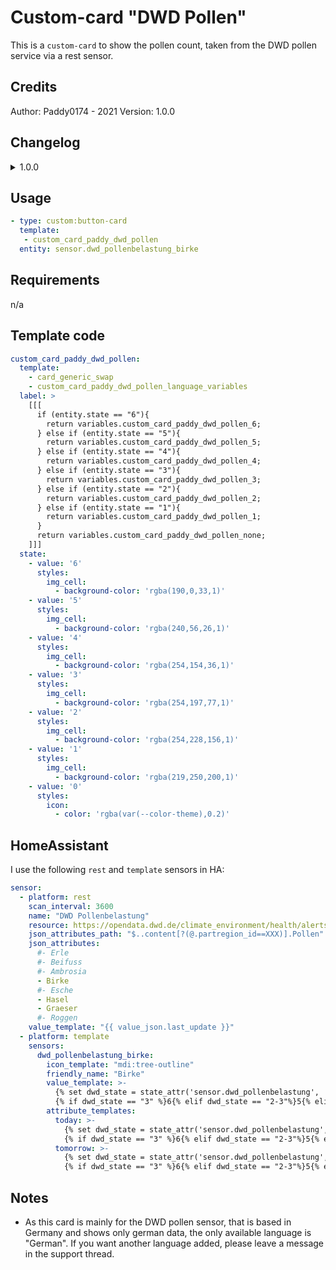 # Custom-card "DWD Pollen"

This is a `custom-card` to show the pollen count, taken from the DWD pollen service via a rest sensor.

## Credits

Author: Paddy0174 - 2021
Version: 1.0.0

## Changelog

<details>
<summary>1.0.0</summary>
Initial release
</details>

## Usage

```yaml
- type: custom:button-card
  template:
   - custom_card_paddy_dwd_pollen
  entity: sensor.dwd_pollenbelastung_birke
```

## Requirements

n/a

## Template code

```yaml
custom_card_paddy_dwd_pollen:
  template:
    - card_generic_swap
    - custom_card_paddy_dwd_pollen_language_variables
  label: >
    [[[
      if (entity.state == "6"){
        return variables.custom_card_paddy_dwd_pollen_6;
      } else if (entity.state == "5"){
        return variables.custom_card_paddy_dwd_pollen_5;
      } else if (entity.state == "4"){
        return variables.custom_card_paddy_dwd_pollen_4;
      } else if (entity.state == "3"){
        return variables.custom_card_paddy_dwd_pollen_3;
      } else if (entity.state == "2"){
        return variables.custom_card_paddy_dwd_pollen_2;
      } else if (entity.state == "1"){
        return variables.custom_card_paddy_dwd_pollen_1;
      }
      return variables.custom_card_paddy_dwd_pollen_none;
    ]]]
  state:
    - value: '6'
      styles:
        img_cell:
          - background-color: 'rgba(190,0,33,1)'
    - value: '5'
      styles:
        img_cell:
          - background-color: 'rgba(240,56,26,1)'
    - value: '4'
      styles:
        img_cell:
          - background-color: 'rgba(254,154,36,1)'
    - value: '3'
      styles:
        img_cell:
          - background-color: 'rgba(254,197,77,1)'
    - value: '2'
      styles:
        img_cell:
          - background-color: 'rgba(254,228,156,1)'
    - value: '1'
      styles:
        img_cell:
          - background-color: 'rgba(219,250,200,1)'
    - value: '0'
      styles:
        icon:
          - color: 'rgba(var(--color-theme),0.2)'

```

## HomeAssistant

I use the following `rest` and `template` sensors in HA:

```yaml
sensor:
  - platform: rest
    scan_interval: 3600
    name: "DWD Pollenbelastung"
    resource: https://opendata.dwd.de/climate_environment/health/alerts/s31fg.json
    json_attributes_path: "$..content[?(@.partregion_id==XXX)].Pollen"
    json_attributes:
      #- Erle
      #- Beifuss
      #- Ambrosia
      - Birke
      #- Esche
      - Hasel
      - Graeser
      #- Roggen
    value_template: "{{ value_json.last_update }}"
  - platform: template
    sensors:
      dwd_pollenbelastung_birke:
        icon_template: "mdi:tree-outline"
        friendly_name: "Birke"
        value_template: >-
          {% set dwd_state = state_attr('sensor.dwd_pollenbelastung', 'Birke')['today'] %}
          {% if dwd_state == "3" %}6{% elif dwd_state == "2-3"%}5{% elif dwd_state == "2"%}4{% elif dwd_state == "1-2"%}3{% elif dwd_state == "1"%}2{% elif dwd_state == "0-1"%}1{% else %}0{% endif %}
        attribute_templates:
          today: >-
            {% set dwd_state = state_attr('sensor.dwd_pollenbelastung', 'Birke')['today'] %}
            {% if dwd_state == "3" %}6{% elif dwd_state == "2-3"%}5{% elif dwd_state == "2"%}4{% elif dwd_state == "1-2"%}3{% elif dwd_state == "1"%}2{% elif dwd_state == "0-1"%}1{% else %}0{% endif %}
          tomorrow: >-
            {% set dwd_state = state_attr('sensor.dwd_pollenbelastung', 'Birke')['tomorrow'] %}
            {% if dwd_state == "3" %}6{% elif dwd_state == "2-3"%}5{% elif dwd_state == "2"%}4{% elif dwd_state == "1-2"%}3{% elif dwd_state == "1"%}2{% elif dwd_state == "0-1"%}1{% else %}0{% endif %}
```

## Notes

* As this card is mainly for the DWD pollen sensor, that is based in Germany and shows only german data, the only available language is "German". If you want another language added, please leave a message in the support thread.
